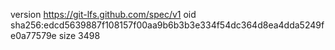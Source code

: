 version https://git-lfs.github.com/spec/v1
oid sha256:edcd5639887f108157f00aa9b6b3b3e334f54dc364d8ea4dda5249fe0a77579e
size 3498
